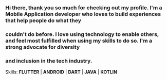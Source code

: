 ### Hi there, thank you so much for checking out my profile. I'm a Mobile Application developer who loves to build experiences that help people do what they 
### couldn't do before. I love using technology to enable others, and feel most fulfilled when using my skills to do so. I'm a strong advocate for diversity
### and inclusion in the tech industry.

Skills: **FLUTTER** | **ANDROID** | **DART** | **JAVA** | **KOTLIN**
